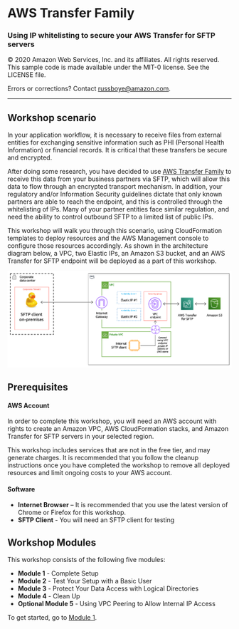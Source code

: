 # **AWS Transfer Family**

### Using IP whitelisting to secure your AWS Transfer for SFTP servers

© 2020 Amazon Web Services, Inc. and its affiliates. All rights reserved.
This sample code is made available under the MIT-0 license. See the LICENSE file.

Errors or corrections? Contact [russboye@amazon.com](mailto:russboye@amazon.com).

---

## Workshop scenario

In your application workflow, it is necessary to receive files from external entities for exchanging sensitive information such as PHI (Personal Health Information) or financial records. It is critical that these transfers be secure and encrypted.

After doing some research, you have decided to use [AWS Transfer Family](https://aws.amazon.com/transfer) to receive this data from your business partners via SFTP, which will allow this data to flow through an encrypted transport mechanism. In addition, your regulatory and/or Information Security guidelines dictate that only known partners are able to reach the endpoint, and this is controlled through the whitelisting of IPs. Many of your partner entities face similar regulation, and need the ability to control outbound SFTP to a limited list of public IPs.

This workshop will walk you through this scenario, using CloudFormation templates to deploy resources and the AWS Management console to configure those resources accordingly.  As shown in the architecture diagram below, a VPC, two Elastic IPs, an Amazon S3 bucket, and an AWS Transfer for SFTP endpoint will be deployed as a part of this workshop.  

![](images/transfer0.png)

## Prerequisites

#### AWS Account

In order to complete this workshop, you will need an AWS account with rights to create an Amazon VPC, AWS CloudFormation stacks, and Amazon Transfer for SFTP servers in your selected region.

This workshop includes services that are not in the free tier, and may generate charges.  It is recommended that you follow the cleanup instructions once you have completed the workshop to remove all deployed resources and limit ongoing costs to your AWS account.

#### Software

- **Internet Browser**  – It is recommended that you use the latest version of Chrome or Firefox for this workshop.
- **SFTP Client** - You will need an SFTP client for testing

## Workshop Modules

This workshop consists of the following five modules:

- **Module 1** - Complete Setup
- **Module 2** - Test Your Setup with a Basic User
- **Module 3** - Protect Your Data Access with Logical Directories
- **Module 4** - Clean Up
- **Optional Module 5** - Using VPC Peering to Allow Internal IP Access

To get started, go to [Module 1](/module1/README.md).
